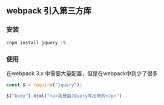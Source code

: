 ## webpack 引入第三方库

### 安装

```shell
cnpm install jquery -S
```

### 使用

在webpack 3.x 中需要大量配置，但是在webpack中则少了很多

```js
const $ = require("jquery");

$("body").html("<p>我是由JQuery写出来的</p>")
```

